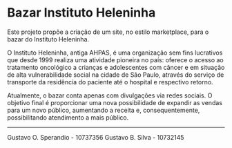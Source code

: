 # Bazar Instituto Heleninha

Este projeto propõe a criação de um site, no estilo marketplace, para o bazar do Instituto Heleninha. 

O Instituto Heleninha, antiga AHPAS, é uma organização sem fins lucrativos que desde 1999 realiza uma atividade pioneira no país: oferece o acesso ao tratamento oncológico a crianças e adolescentes com câncer e em situação de alta vulnerabilidade social na cidade de São Paulo, através do serviço de transporte da residência do paciente até o hospital e respectivo retorno.

Atualmente, o bazar conta apenas com divulgações via redes sociais. O objetivo final é proporcionar uma nova possibilidade de expandir as vendas para um novo público, aumentando a receita e, consequentemente, possibilitando atendimento a mais público.

---------

Gustavo O. Sperandio - 10737356
Gustavo B. Silva - 10732145
